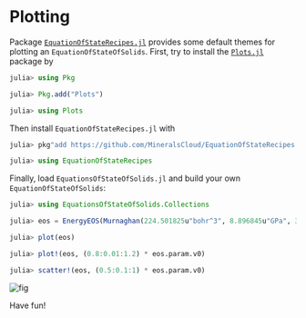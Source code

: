 # Plotting

Package
[`EquationOfStateRecipes.jl`](https://github.com/MineralsCloud/EquationOfStateRecipes.jl)
provides some default themes for plotting an `EquationOfStateOfSolids`.
First, try to install the [`Plots.jl`](https://github.com/JuliaPlots/Plots.jl) package by

```julia
julia> using Pkg

julia> Pkg.add("Plots")

julia> using Plots
```

Then install `EquationOfStateRecipes.jl` with

```julia
julia> pkg"add https://github.com/MineralsCloud/EquationOfStateRecipes.jl.git"

julia> using EquationOfStateRecipes
```

Finally, load `EquationsOfStateOfSolids.jl` and build your own `EquationOfStateOfSolids`:

```julia
julia> using EquationsOfStateOfSolids.Collections

julia> eos = EnergyEOS(Murnaghan(224.501825u"bohr^3", 8.896845u"GPa", 3.723835, -323.417686u"Ry"));

julia> plot(eos)

julia> plot!(eos, (0.8:0.01:1.2) * eos.param.v0)

julia> scatter!(eos, (0.5:0.1:1) * eos.param.v0)
```

![fig](https://i.loli.net/2020/12/16/BrbLsZlmKvy6hTi.png)

Have fun!
